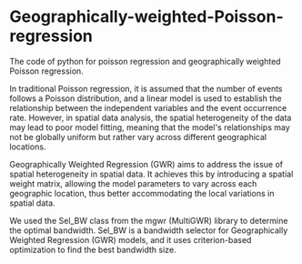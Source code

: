 # Geographically-weighted-Poisson-regression
The code of python for poisson regression and geographically weighted Poisson regression.

In traditional Poisson regression, it is assumed that the number of events follows a Poisson distribution, and a linear model is used to establish the relationship between the independent variables and the event occurrence rate. However, in spatial data analysis, the spatial heterogeneity of the data may lead to poor model fitting, meaning that the model's relationships may not be globally uniform but rather vary across different geographical locations.

Geographically Weighted Regression (GWR) aims to address the issue of spatial heterogeneity in spatial data. It achieves this by introducing a spatial weight matrix, allowing the model parameters to vary across each geographic location, thus better accommodating the local variations in spatial data.

We used the Sel_BW class from the mgwr (MultiGWR) library to determine the optimal bandwidth. Sel_BW is a bandwidth selector for Geographically Weighted Regression (GWR) models, and it uses criterion-based optimization to find the best bandwidth size.
